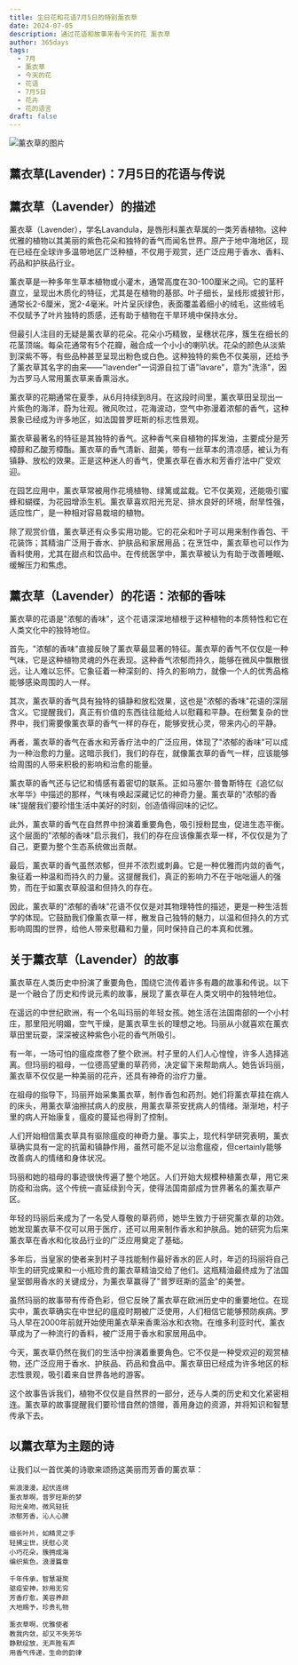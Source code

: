 ```yaml
---
title: 生日花和花语7月5日的特别薰衣草
date: 2024-07-05
description: 通过花语和故事来看今天的花 薰衣草
author: 365days
tags:
  - 7月
  - 薰衣草
  - 今天的花
  - 花语
  - 7月5日
  - 花卉
  - 花的语言
draft: false
---
```


![薰衣草的图片](https://cdn.pixabay.com/photo/2020/07/08/08/06/flowers-5383054_1280.jpg#center#center)


## 薰衣草(Lavender)：7月5日的花语与传说

## 薰衣草（Lavender）的描述

薰衣草（Lavender），学名Lavandula，是唇形科薰衣草属的一类芳香植物。这种优雅的植物以其美丽的紫色花朵和独特的香气而闻名世界。原产于地中海地区，现在已经在全球许多温带地区广泛种植，不仅用于观赏，还广泛应用于香水、香料、药品和护肤品行业。

薰衣草是一种多年生草本植物或小灌木，通常高度在30-100厘米之间。它的茎秆直立，呈现出木质化的特征，尤其是在植物的基部。叶子细长，呈线形或披针形，通常长2-6厘米，宽2-4毫米。叶片呈灰绿色，表面覆盖着细小的绒毛，这些绒毛不仅赋予了叶片独特的质感，还有助于植物在干旱环境中保持水分。

但最引人注目的无疑是薰衣草的花朵。花朵小巧精致，呈穗状花序，簇生在细长的花茎顶端。每朵花通常有5个花瓣，融合成一个小小的喇叭状。花朵的颜色从淡紫到深紫不等，有些品种甚至呈现出粉色或白色。这种独特的紫色不仅美丽，还给予了薰衣草其名字的由来——"lavender"一词源自拉丁语"lavare"，意为"洗涤"，因为古罗马人常用薰衣草来香熏浴水。

薰衣草的花期通常在夏季，从6月持续到8月。在这段时间里，薰衣草田呈现出一片紫色的海洋，蔚为壮观。微风吹过，花海波动，空气中弥漫着浓郁的香气，这种景象已经成为许多地区，如法国普罗旺斯的标志性景观。

薰衣草最著名的特征是其独特的香气。这种香气来自植物的挥发油，主要成分是芳樟醇和乙酸芳樟酯。薰衣草的香气清新、甜美，带有一丝草本的清凉感，被认为有镇静、放松的效果。正是这种迷人的香气，使薰衣草在香水和芳香疗法中广受欢迎。

在园艺应用中，薰衣草常被用作花境植物、绿篱或盆栽。它不仅美观，还能吸引蜜蜂和蝴蝶，为花园增添生机。薰衣草喜欢阳光充足、排水良好的环境，耐旱性强，适应性广，是一种相对容易栽培的植物。

除了观赏价值，薰衣草还有众多实用功能。它的花朵和叶子可以用来制作香包、干花装饰；其精油广泛用于香水、护肤品和家居用品；在烹饪中，薰衣草也可以作为香料使用，尤其在甜点和饮品中。在传统医学中，薰衣草被认为有助于改善睡眠、缓解压力和焦虑。

## 薰衣草（Lavender）的花语：浓郁的香味

薰衣草的花语是"浓郁的香味"，这个花语深深地植根于这种植物的本质特性和它在人类文化中的独特地位。

首先，"浓郁的香味"直接反映了薰衣草最显著的特征。薰衣草的香气不仅仅是一种气味，它是这种植物灵魂的外在表现。这种香气浓郁而持久，能够在微风中飘散很远，让人难以忘怀。它象征着一种深刻的、持久的影响力，就像一个人的优秀品格能够感染周围的人一样。

其次，薰衣草的香气具有独特的镇静和放松效果，这也是"浓郁的香味"花语的深层含义。它提醒我们，真正有价值的东西往往能给人以慰藉和平静。在纷繁复杂的世界中，我们需要像薰衣草的香气一样的存在，能够安抚心灵，带来内心的平静。

再者，薰衣草的香气在香水和芳香疗法中的广泛应用，体现了"浓郁的香味"可以成为一种治愈的力量。这暗示我们，我们的存在，就像薰衣草的香气一样，应该能够给周围的人带来积极的影响和治愈的能量。

薰衣草的香气还与记忆和情感有着密切的联系。正如马塞尔·普鲁斯特在《追忆似水年华》中描述的那样，气味有唤起深藏记忆的神奇力量。薰衣草的"浓郁的香味"提醒我们要珍惜生活中美好的时刻，创造值得回味的记忆。

此外，薰衣草的香气在自然界中扮演着重要角色，吸引授粉昆虫，促进生态平衡。这个层面的"浓郁的香味"启示我们，我们的存在应该像薰衣草一样，不仅仅是为了自己，更要为整个生态系统做出贡献。

最后，薰衣草的香气虽然浓郁，但并不浓烈或刺鼻。它是一种优雅而内敛的香气，象征着一种温和而持久的力量。这提醒我们，真正的影响力不在于咄咄逼人的强势，而在于如薰衣草般温和但持久的存在。

因此，薰衣草的"浓郁的香味"花语不仅仅是对其物理特性的描述，更是一种生活哲学的体现。它鼓励我们像薰衣草一样，散发自己独特的魅力，以温和但持久的方式影响周围的世界，给他人带来慰藉和力量，同时保持自己的本真和优雅。

## 关于薰衣草（Lavender）的故事

薰衣草在人类历史中扮演了重要角色，围绕它流传着许多有趣的故事和传说。以下是一个融合了历史和传说元素的故事，展现了薰衣草在人类文明中的独特地位。

在遥远的中世纪欧洲，有一个名叫玛丽的年轻女孩。她生活在法国南部的一个小村庄，那里阳光明媚，空气干燥，是薰衣草生长的理想之地。玛丽从小就喜欢在薰衣草田里玩耍，深深被这种紫色小花的香气所吸引。

有一年，一场可怕的瘟疫席卷了整个欧洲。村子里的人们人心惶惶，许多人选择逃离。但玛丽的祖母，一位德高望重的草药师，决定留下来帮助病人。她告诉玛丽，薰衣草不仅仅是一种美丽的花卉，还具有神奇的治疗力量。

在祖母的指导下，玛丽开始采集薰衣草，制作香包和药剂。她们将薰衣草挂在病人的床头，用薰衣草油擦拭病人的皮肤，用薰衣草茶安抚病人的情绪。渐渐地，村子里的病人开始康复，瘟疫的蔓延也得到了控制。

人们开始相信薰衣草具有驱除瘟疫的神奇力量。事实上，现代科学研究表明，薰衣草确实具有一定的抗菌和镇静作用，虽然可能不足以治愈瘟疫，但certainly能够改善病人的情绪和身体状况。

玛丽和她的祖母的事迹很快传遍了整个地区。人们开始大规模种植薰衣草，用它来防疫和治病。这个传统一直延续到今天，使得法国南部成为世界著名的薰衣草产区。

年轻的玛丽后来成为了一名受人尊敬的草药师，她毕生致力于研究薰衣草的功效。她发现薰衣草不仅可以用于医疗，还可以用来制作香水和护肤品。她的研究为后来薰衣草在香水和化妆品行业的广泛应用奠定了基础。

多年后，当皇家的使者来到村子寻找能制作最好香水的匠人时，年迈的玛丽将自己毕生的研究成果和一小瓶珍贵的薰衣草精油交给了他们。这瓶精油最终成为了法国皇室御用香水的关键成分，为薰衣草赢得了"普罗旺斯的蓝金"的美誉。

虽然玛丽的故事带有传奇色彩，但它反映了薰衣草在欧洲历史中的重要地位。在现实中，薰衣草确实在中世纪的瘟疫时期被广泛使用，人们相信它能够预防疾病。罗马人早在2000年前就开始使用薰衣草来香熏浴水和衣物。在维多利亚时代，薰衣草成为了一种流行的香料，被广泛用于香水和家居用品中。

今天，薰衣草仍然在我们的生活中扮演着重要角色。它不仅是一种受欢迎的观赏植物，还广泛应用于香水、护肤品、药品和食品中。薰衣草田已经成为许多地区的标志性景观，吸引着来自世界各地的游客。

这个故事告诉我们，植物不仅仅是自然界的一部分，还与人类的历史和文化紧密相连。薰衣草的故事提醒我们要珍惜自然的馈赠，善用身边的资源，并将知识和智慧传承下去。

## 以薰衣草为主题的诗

让我们以一首优美的诗歌来颂扬这美丽而芳香的薰衣草：

```
紫浪漫漫，起伏连绵
薰衣草啊，普罗旺斯的梦
阳光亲吻，微风轻抚
浓郁芳香，沁人心脾

细长叶片，如精灵之手
轻拂尘世，抚慰心灵
小巧花朵，簇拥成海
编织紫色，浪漫篇章

千年传承，智慧凝聚
驱疫安神，妙用无穷
芳香疗愈，美容养颜
大地赐予，珍贵礼物

薰衣草啊，优雅使者
教我内敛，却又不失芳华
静默绽放，无声胜有声
用香气传递，生命的韵律
```

